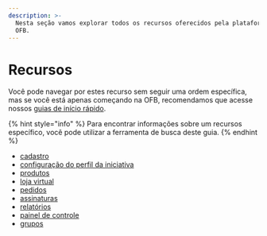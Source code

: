 ```yaml
---
description: >-
  Nesta seção vamos explorar todos os recursos oferecidos pela plataforma da
  OFB.
---
```


# Recursos

Você pode navegar por estes recurso sem seguir uma ordem específica, mas se você está apenas começando na OFB, recomendamos que acesse nossos [guias de início rápido](https://app.gitbook.com/@ofn-brasil/s/guide-ofn/~/drafts/-M1agwj8wgQ-HECDEnOf/guias-de-inicio-rapido). 

{% hint style="info" %}
Para encontrar informações sobre um recursos específico, você pode utilizar a ferramenta de busca deste guia.
{% endhint %}

* [cadastro](https://app.gitbook.com/@ofn-brasil/s/guide-ofn/~/drafts/-M1agwj8wgQ-HECDEnOf/recursos-basicos/register-and-create-your-profile)
* [configuração do perfil da iniciativa](https://app.gitbook.com/@ofn-brasil/s/guide-ofn/~/drafts/-M1agwj8wgQ-HECDEnOf/recursos-basicos/enterprise-profile) 
* [produtos](https://app.gitbook.com/@ofn-brasil/s/guide-ofn/~/drafts/-M1agwj8wgQ-HECDEnOf/recursos-basicos/products-1)
* [loja virtual](https://app.gitbook.com/@ofn-brasil/s/guide-ofn/~/drafts/-M1agwj8wgQ-HECDEnOf/recursos-basicos/shopfront)
* [pedidos](https://app.gitbook.com/@ofn-brasil/s/guide-ofn/~/drafts/-M1agwj8wgQ-HECDEnOf/recursos-basicos/orders)
* [assinaturas](https://app.gitbook.com/@ofn-brasil/s/guide-ofn/~/drafts/-M1agwj8wgQ-HECDEnOf/recursos-basicos/subscriptions)
* [relatórios](https://app.gitbook.com/@ofn-brasil/s/guide-ofn/~/drafts/-M1agwj8wgQ-HECDEnOf/recursos-basicos/reports)
* [painel de controle](https://app.gitbook.com/@ofn-brasil/s/guide-ofn/~/drafts/-M1agwj8wgQ-HECDEnOf/recursos-basicos/dashboard)
* [grupos](https://app.gitbook.com/@ofn-brasil/s/guide-ofn/~/drafts/-M1agwj8wgQ-HECDEnOf/recursos-basicos/groups)

